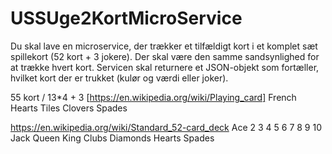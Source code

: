 # USSUge2KortMicroService

Du skal lave en microservice, der trækker et tilfældigt kort i et komplet sæt spillekort (52 kort + 3 jokere). Der skal være den samme sandsynlighed for at trække hvert kort.
Servicen skal returnere et JSON-objekt som fortæller, hvilket kort der er trukket (kulør og værdi eller joker).

55 kort / 13*4 + 3
[https://en.wikipedia.org/wiki/Playing_card]
French
  Hearts
	Tiles
	Clovers
	Spades

https://en.wikipedia.org/wiki/Standard_52-card_deck
	Ace	2	3	4	5	6	7	8	9	10	Jack	Queen	King
 Clubs Diamonds Hearts Spades


